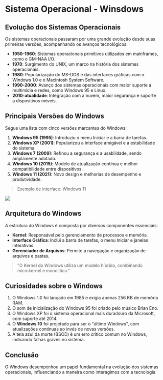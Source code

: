 # Sistema Operacional - Winsdows

## Evolução dos Sistemas Operacionais
Os sistemas operacionais passaram por uma grande evolução desde suas primeiras versões, acompanhando os avanços tecnológicos:

- **1950-1960**: Sistemas operacionais primitivos utilizados em mainframes, como o GM-NAA I/O.
- **1970**: Surgimento do UNIX, um marco na história dos sistemas operacionais.
- **1980**: Popularização do MS-DOS e das interfaces gráficas com o Windows 1.0 e o Macintosh System Software.
- **1990-2000**: Avanço dos sistemas operacionais com maior suporte a multimídia e redes, como Windows 95 e Linux.
- **2010-atualidade**: Integração com a nuvem, maior segurança e suporte a dispositivos móveis.

## Principais Versões do Windows
Segue uma lista com cinco versões marcantes do Windows:

1. **Windows 95 (1995)**: Introduziu o menu Iniciar e a barra de tarefas.
2. **Windows XP (2001)**: Popularizou a interface amigável e a estabilidade do sistema.
3. **Windows 7 (2009)**: Refinou a segurança e a usabilidade, sendo amplamente adotado.
4. **Windows 10 (2015)**: Modelo de atualização contínua e melhor compatibilidade entre dispositivos.
5. **Windows 11 (2021)**: Novo design e melhorias de desempenho e produtividade.

> Exemplo de interface: Windows 11

![](https://upload.wikimedia.org/wikipedia/pt/4/45/Windows-11.jpg)

## Arquitetura do Windows
A estrutura do Windows é composta por diversos componentes essenciais:

- **Kernel**: Responsável pelo gerenciamento de processos e memória.
- **Interface Gráfica**: Inclui a barra de tarefas, o menu Iniciar e janelas interativas.
- **Gerenciador de Arquivos**: Permite a navegação e organização de arquivos e pastas.

> "O Kernel do Windows utiliza um modelo híbrido, combinando microkernel e monolítico."

## Curiosidades sobre o Windows
1. O Windows 1.0 foi lançado em 1985 e exigia apenas 256 KB de memória RAM.
2. O som de inicialização do Windows 95 foi criado pelo músico Brian Eno.
3. O Windows XP foi o sistema operacional mais duradouro da Microsoft, com suporte até 2014.
4. O **Windows 10** foi projetado para ser o "último Windows", com atualizações contínuas ao invés de novas versões.
5. A tela azul da morte (BSOD) é um erro crítico comum no Windows, indicando falhas graves no sistema.

## Conclusão

O Windows desempenhou um papel fundamental na evolução dos sistemas operacionais, influenciando a maneira como interagimos com a tecnologia.
